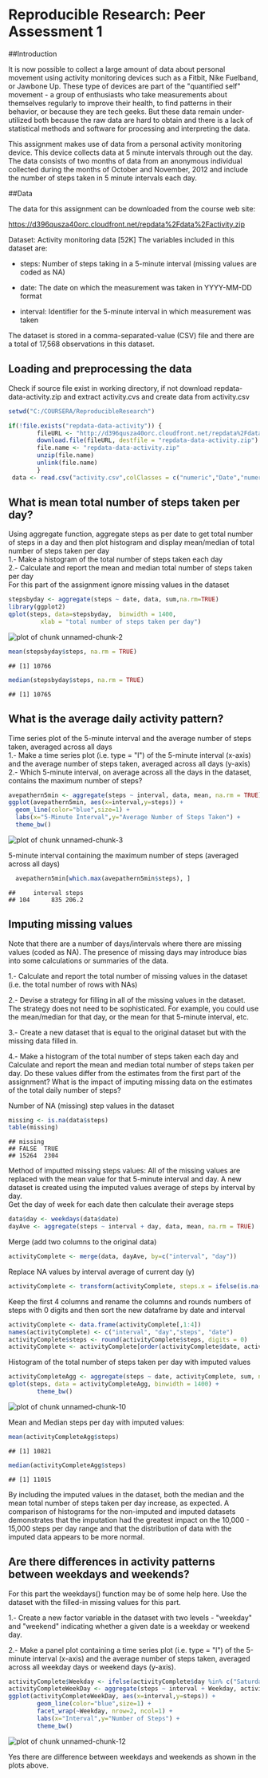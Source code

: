 # Reproducible Research: Peer Assessment 1

##Introduction

It is now possible to collect a large amount of data about personal movement using activity monitoring devices such as a Fitbit, Nike Fuelband, or Jawbone Up. These type of devices are part of the "quantified self" movement - a group of enthusiasts who take measurements about themselves regularly to improve their health, to find patterns in their behavior, or because they are tech geeks. But these data remain under-utilized both because the raw data are hard to obtain and there is a lack of statistical methods and software for processing and interpreting the data.

This assignment makes use of data from a personal activity monitoring device. This device collects data at 5 minute intervals through out the day. The data consists of two months of data from an anonymous individual collected during the months of October and November, 2012 and include the number of steps taken in 5 minute intervals each day.

##Data

The data for this assignment can be downloaded from the course web site:

https://d396qusza40orc.cloudfront.net/repdata%2Fdata%2Factivity.zip

Dataset: Activity monitoring data [52K]
The variables included in this dataset are:

- steps: Number of steps taking in a 5-minute interval (missing values are coded as NA)

- date: The date on which the measurement was taken in YYYY-MM-DD format

- interval: Identifier for the 5-minute interval in which measurement was taken

The dataset is stored in a comma-separated-value (CSV) file and there are a total of 17,568 observations in this dataset.


## Loading and preprocessing the data
Check if source file exist in working directory, if not download repdata-data-activity.zip
and extract activity.cvs and create data from activity.csv

```r
setwd("C:/COURSERA/ReproducibleResearch")

if(!file.exists("repdata-data-activity")) {
        fileURL <- "http://d396qusza40orc.cloudfront.net/repdata%2Fdata%2Factivity.zip"
        download.file(fileURL, destfile = "repdata-data-activity.zip")
        file.name <- "repdata-data-activity.zip"
        unzip(file.name)
        unlink(file.name)
        }
 data <- read.csv("activity.csv",colClasses = c("numeric","Date","numeric"))
```

## What is mean total number of steps taken per day?
 Using aggregate function,
 aggregate steps as per date to get total number of steps in a day and then plot histogram
 and display mean/median of total number of steps taken per day  
1.- Make a histogram of the total number of steps taken each day  
2.- Calculate and report the mean and median total number of steps taken per day    
For this part of the assignment ignore missing values in the dataset
 

```r
stepsbyday <- aggregate(steps ~ date, data, sum,na.rm=TRUE)
library(ggplot2)
qplot(steps, data=stepsbyday,  binwidth = 1400,
         xlab = "total number of steps taken per day")
```

![plot of chunk unnamed-chunk-2](./PA1_template_files/figure-html/unnamed-chunk-2.png) 

```r
mean(stepsbyday$steps, na.rm = TRUE)
```

```
## [1] 10766
```

```r
median(stepsbyday$steps, na.rm = TRUE)
```

```
## [1] 10765
```



## What is the average daily activity pattern?
Time series plot of the 5-minute interval and the average number of steps taken, 
 averaged across all days  
1.-  Make a time series plot (i.e. type = "l") of the 5-minute interval (x-axis) and the average number of steps taken, averaged across all days (y-axis)  
2.- Which 5-minute interval, on average across all the days in the dataset, contains the maximum number of steps?

```r
avepathern5min <- aggregate(steps ~ interval, data, mean, na.rm = TRUE)
ggplot(avepathern5min, aes(x=interval,y=steps)) + 
  geom_line(color="blue",size=1) +  
  labs(x="5-Minute Interval",y="Average Number of Steps Taken") +
  theme_bw()
```

![plot of chunk unnamed-chunk-3](./PA1_template_files/figure-html/unnamed-chunk-3.png) 


5-minute interval containing the maximum number of steps (averaged across all days)

```r
  avepathern5min[which.max(avepathern5min$steps), ]
```

```
##     interval steps
## 104      835 206.2
```


## Imputing missing values
Note that there are a number of days/intervals where there are missing values (coded as NA). The presence of missing days may introduce bias into some calculations or summaries of the data.

1.- Calculate and report the total number of missing values in the dataset (i.e. the total number of rows with NAs)

2.- Devise a strategy for filling in all of the missing values in the dataset. The strategy does not need to be sophisticated. For example, you could use the mean/median for that day, or the mean for that 5-minute interval, etc.

3.- Create a new dataset that is equal to the original dataset but with the missing data filled in.

4.- Make a histogram of the total number of steps taken each day and Calculate and report the mean and median total number of steps taken per day. Do these values differ from the estimates from the first part of the assignment? What is the impact of imputing missing data on the estimates of the total daily number of steps?

Number of NA (missing) step values in the dataset

```r
missing <- is.na(data$steps)
table(missing)
```

```
## missing
## FALSE  TRUE 
## 15264  2304
```

Method of imputted missing steps values: All of the missing values are replaced with the mean value for that 5-minute interval and day.
A new dataset is created using the imputed values average of steps by interval by day.  
Get the day of week for each date then calculate their average steps

```r
data$day <- weekdays(data$date)
dayAve <- aggregate(steps ~ interval + day, data, mean, na.rm = TRUE) 
```
Merge (add two columns to the original data)

```r
activityComplete <- merge(data, dayAve, by=c("interval", "day"))
```
Replace NA values by interval average of current day (y)

```r
activityComplete <- transform(activityComplete, steps.x = ifelse(is.na(steps.x),steps.y,steps.x))
```
Keep the first 4 columns and rename the columns and rounds numbers of steps with 0 digits and then sort the new dataframe by date and interval

```r
activityComplete <- data.frame(activityComplete[,1:4])
names(activityComplete) <- c("interval", "day","steps", "date")
activityComplete$steps <- round(activityComplete$steps, digits = 0)
activityComplete <- activityComplete[order(activityComplete$date, activityComplete$interval),]
```

Histogram of the total number of steps taken per day with imputed values

```r
activityCompleteAgg <- aggregate(steps ~ date, activityComplete, sum, na.rm = TRUE)
qplot(steps, data = activityCompleteAgg, binwidth = 1400) +
        theme_bw()
```

![plot of chunk unnamed-chunk-10](./PA1_template_files/figure-html/unnamed-chunk-10.png) 


Mean and Median steps per day with imputed values:

```r
mean(activityCompleteAgg$steps)
```

```
## [1] 10821
```

```r
median(activityCompleteAgg$steps)
```

```
## [1] 11015
```


By including the imputed values in the dataset, both the median and the mean total number of 
steps taken per day increase, as expected. 
A comparison of histograms for the non-imputed and imputed datasets demonstrates that the 
imputation had the greatest impact on the 10,000 - 15,000 steps per day range and that the 
 distribution of data with the imputed data appears to be more normal.




## Are there differences in activity patterns between weekdays and weekends?
For this part the weekdays() function may be of some help here. Use the dataset with the filled-in missing values for this part.

1.- Create a new factor variable in the dataset with two levels - "weekday" and "weekend" indicating whether a given date is a weekday or weekend day.

2.- Make a panel plot containing a time series plot (i.e. type = "l") of the 5-minute interval (x-axis) and the average number of steps taken, averaged across all weekday days or weekend days (y-axis).

```r
activityComplete$Weekday <- ifelse(activityComplete$day %in% c("Saturday", "Sunday"),"Weekend", "Weekday")
activityCompleteWeekDay <- aggregate(steps ~ interval + Weekday, activityComplete, mean)
ggplot(activityCompleteWeekDay, aes(x=interval,y=steps)) + 
        geom_line(color="blue",size=1) + 
        facet_wrap(~Weekday, nrow=2, ncol=1) + 
        labs(x="Interval",y="Number of Steps") +
        theme_bw()
```

![plot of chunk unnamed-chunk-12](./PA1_template_files/figure-html/unnamed-chunk-12.png) 
 
 
 Yes there are difference between weekdays and weekends as shown in the plots above.
